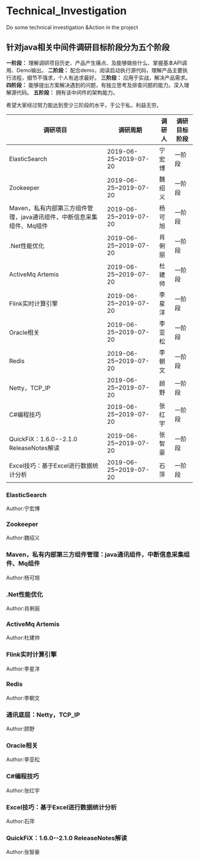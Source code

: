 # Technical_Investigation
Do some technical investigation &amp;Action in the project 

## 针对java相关中间件调研目标阶段分为五个阶段
**一阶段：** 理解调研项目历史、产品产生痛点、及能够做些什么、掌握基本API调用、Demo输出。
**二阶段：** 配合demo，阅读启动执行源代码，理解产品主要执行流程，细节不强求，个人有追求最好。
**三阶段：** 应用于实战，解决产品需求。
**四阶段：** 能够提出方案解决遇到的问题，有独立思考及排查问题的能力。深入理解源代码。
**五阶段：** 拥有该中间件的架构能力。

希望大家经过努力能达到至少三阶段的水平，于公于私，利益无穷。

|调研项目|调研周期|调研人|调研目标阶段|
|----|----|----|----|
|ElasticSearch|2019-06-25~2019-07-20|宁宏博|一阶段|
|Zookeeper|2019-06-25~2019-07-20|魏绍义|一阶段|
|Maven，私有内部第三方组件管理，java通讯组件，中断信息采集组件、Mq组件   |2019-06-25~2019-07-20|杨可旭|一阶段|
|.Net性能优化|2019-06-25~2019-07-20|肖俐丽|一阶段|
|ActiveMq Artemis|2019-06-25~2019-07-20|杜建帅|一阶段|
|Flink实时计算引擎|2019-06-25~2019-07-20|李星洋|一阶段|
|Oracle相关|2019-06-25~2019-07-20|李亚松|一阶段|
|Redis|2019-06-25~2019-07-20|李朝文|一阶段|
|Netty，TCP_IP|2019-06-25~2019-07-20|顾野|一阶段|
|C#编程技巧|2019-06-25~2019-07-20|张红宇|一阶段|
|QuickFiX：1.6.0--2.1.0 ReleaseNotes解读|2019-06-25~2019-07-20|张智豪|一阶段|
|Excel技巧：基于Excel进行数据统计分析|2019-06-25~2019-07-20|石萍|一阶段|

### ElasticSearch                                                        
Author:宁宏博
### Zookeeper                                                            
Author:魏绍义
### Maven，私有内部第三方组件管理：java通讯组件，中断信息采集组件、Mq组件    
Author:杨可旭
### .Net性能优化                                                        
Author:肖俐丽
### ActiveMq Artemis                                                     
Author:杜建帅
### Flink实时计算引擎                                                     
Author:李星洋
### Redis                                                                
Author:李朝文
### 通讯底层：Netty，TCP_IP                                               
Author:顾野
### Oracle相关                                                           
Author:李亚松
### C#编程技巧                                                            
Author:张红宇
### Excel技巧：基于Excel进行数据统计分析                                   
Author:石萍
### QuickFiX：1.6.0--2.1.0 ReleaseNotes解读                               
Author:张智豪

